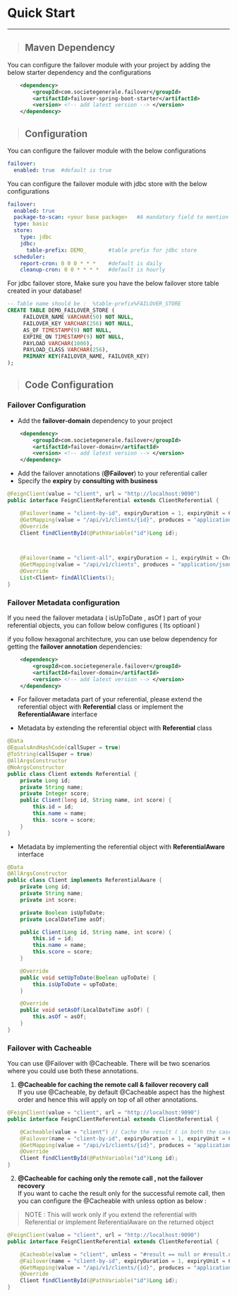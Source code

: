 # Quick Start
-------------

> ## Maven Dependency

You can configure the failover module with your project by adding the below starter dependency and the configurations
 
```pom.xml
    <dependency>
        <groupId>com.societegenerale.failover</groupId>
        <artifactId>failover-spring-boot-starter</artifactId>
        <version> <!-- add latest version --> </version>
    </dependency>
```

> ## Configuration

You can configure the failover module with the below configurations
```yaml
failover:
  enabled: true  #default is true
```

You can configure the failover module with jdbc store with the below configurations

```yaml
failover:
  enabled: true
  package-to-scan: <your base package>   #A mandatory field to mention your base package where @Failover annotations are present.
  type: basic
  store:
    type: jdbc
    jdbc:
      table-prefix: DEMO_       #table prefix for jdbc store
  scheduler:
    report-cron: 0 0 0 * * *    #default is daily
    cleanup-cron: 0 0 * * * *   #default is hourly
```

For jdbc failover store, Make sure you have the below failover store table created in your database!

```sql
-- Table name should be :  %table-prefix%FAILOVER_STORE 
CREATE TABLE DEMO_FAILOVER_STORE (
     FAILOVER_NAME VARCHAR(50) NOT NULL,
     FAILOVER_KEY VARCHAR(256) NOT NULL,
     AS_OF TIMESTAMP(9) NOT NULL,
     EXPIRE_ON TIMESTAMP(9) NOT NULL,
     PAYLOAD VARCHAR(1000),
     PAYLOAD_CLASS VARCHAR(256),
     PRIMARY KEY(FAILOVER_NAME, FAILOVER_KEY)
);
```

> ## Code Configuration

### Failover Configuration

- Add the **failover-domain** dependency to your project

```pom.xml
    <dependency>
        <groupId>com.societegenerale.failover</groupId>
        <artifactId>failover-domain</artifactId>
        <version> <!-- add latest version --> </version>
    </dependency>
```

- Add the failover annotations (**@Failover**) to your referential caller
- Specify the **expiry** by **consulting with business**

```java
@FeignClient(value = "client", url = "http://localhost:9090")
public interface FeignClientReferential extends ClientReferential {

    @Failover(name = "client-by-id", expiryDuration = 1, expiryUnit = ChronoUnit.MINUTES)   // Failover configuration
    @GetMapping(value = "/api/v1/clients/{id}", produces = "application/json")
    @Override
    Client findClientById(@PathVariable("id")Long id);



    @Failover(name = "client-all", expiryDuration = 1, expiryUnit = ChronoUnit.MINUTES)    // Failover configuration
    @GetMapping(value = "/api/v1/clients", produces = "application/json")
    @Override
    List<Client> findAllClients();
}

```

### Failover Metadata configuration 

If you need the failover metadata ( isUpToDate , asOf ) part of your referential objects, you can follow below configures ( Its optioanl ) 

if you follow hexagonal architecture, you can use below dependency for getting the **failover annotation** dependencies:

```pom.xml
    <dependency>
        <groupId>com.societegenerale.failover</groupId>
        <artifactId>failover-domain</artifactId>
        <version> <!-- add latest version --> </version>
    </dependency>
```

* For failover metadata part of your referential, please extend the referential object with **Referential** class  or implement the **ReferentialAware** interface 


- Metadata by extending the referential object with **Referential** class

```java
@Data
@EqualsAndHashCode(callSuper = true)
@ToString(callSuper = true)
@AllArgsConstructor
@NoArgsConstructor
public class Client extends Referential {
    private Long id;
    private String name;
    private Integer score;
    public Client(long id, String name, int score) {
        this.id = id;
        this.name = name;
        this. score = score;
    }
}
```
- Metadata by implementing the referential object with **ReferentialAware** interface

```java
@Data
@AllArgsConstructor
public class Client implements ReferentialAware {
    private Long id;
    private String name;
    private int score;

    private Boolean isUpToDate;
    private LocalDateTime asOf;

    public Client(Long id, String name, int score) {
        this.id = id;
        this.name = name;
        this.score = score;
    }

    @Override
    public void setUpToDate(Boolean upToDate) {
        this.isUpToDate = upToDate;
    }

    @Override
    public void setAsOf(LocalDateTime asOf) {
        this.asOf = asOf;
    }
}

``` 

### Failover with Cacheable 

You can use @Failover with @Cacheable. There will be two scenarios where you could use both these annotations.

1. **@Cacheable for caching the remote call & failover recovery call**  
If you use @Cacheable, by default @Cacheable aspect has the highest order and hence this will apply on top of all other annotations.

```java
@FeignClient(value = "client", url = "http://localhost:9090")
public interface FeignClientReferential extends ClientReferential {

    @Cacheable(value = "client") // Cache the result ( in both the case : On successful remote call OR On failure of remote call with failover recovery )
    @Failover(name = "client-by-id", expiryDuration = 1, expiryUnit = ChronoUnit.MINUTES)  // Failover configuration
    @GetMapping(value = "/api/v1/clients/{id}", produces = "application/json")
    @Override
    Client findClientById(@PathVariable("id")Long id);
}
```

2. **@Cacheable for caching only the remote call , not the failover recovery**  
If you want to cache the result only for the successful remote call, then you can configure the @Cacheable with unless option as below :  
> NOTE : This will work only if you extend the referential with Referential or implement ReferentialAware on the returned object

```java
@FeignClient(value = "client", url = "http://localhost:9090")
public interface FeignClientReferential extends ClientReferential {

    @Cacheable(value = "client", unless = "#result == null or #result.upToDate == false") // Cache the result only when the remote call is success and the result is not null ( This will work only if you extend the referential with Referential or implement ReferentialAware on the returned object )
    @Failover(name = "client-by-id", expiryDuration = 1, expiryUnit = ChronoUnit.MINUTES)  // Failover configuration
    @GetMapping(value = "/api/v1/clients/{id}", produces = "application/json")
    @Override
    Client findClientById(@PathVariable("id")Long id);
}
```
